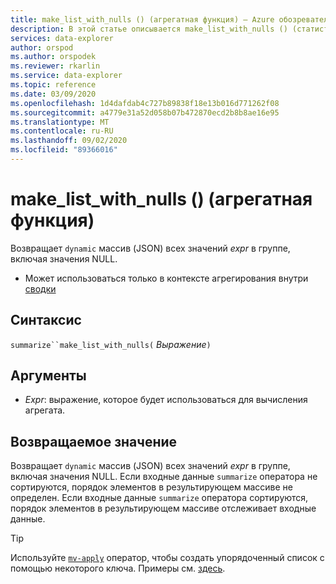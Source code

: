 ```yaml
---
title: make_list_with_nulls () (агрегатная функция) — Azure обозреватель данных | Документация Майкрософт
description: В этой статье описывается make_list_with_nulls () (статистическая функция) в обозреватель данных Azure.
services: data-explorer
author: orspod
ms.author: orspodek
ms.reviewer: rkarlin
ms.service: data-explorer
ms.topic: reference
ms.date: 03/09/2020
ms.openlocfilehash: 1d4dafdab4c727b89838f18e13b016d771262f08
ms.sourcegitcommit: a4779e31a52d058b07b472870ecd2b8b8ae16e95
ms.translationtype: MT
ms.contentlocale: ru-RU
ms.lasthandoff: 09/02/2020
ms.locfileid: "89366016"
---
```

# <a name="make_list_with_nulls-aggregation-function"></a>make_list_with_nulls () (агрегатная функция)

Возвращает `dynamic` массив (JSON) всех значений *expr* в группе, включая значения NULL.

* Может использоваться только в контексте агрегирования внутри [сводки](summarizeoperator.md)

## <a name="syntax"></a>Синтаксис

`summarize``make_list_with_nulls(` *Выражение*`)`

## <a name="arguments"></a>Аргументы

* *Expr*: выражение, которое будет использоваться для вычисления агрегата.

## <a name="returns"></a>Возвращаемое значение

Возвращает `dynamic` массив (JSON) всех значений *expr* в группе, включая значения NULL.
Если входные данные `summarize` оператора не сортируются, порядок элементов в результирующем массиве не определен.
Если входные данные `summarize` оператора сортируются, порядок элементов в результирующем массиве отслеживает входные данные.

> [!TIP]
> Используйте [`mv-apply`](./mv-applyoperator.md) оператор, чтобы создать упорядоченный список с помощью некоторого ключа. Примеры см. [здесь](./mv-applyoperator.md#using-the-mv-apply-operator-to-sort-the-output-of-make_list-aggregate-by-some-key).
